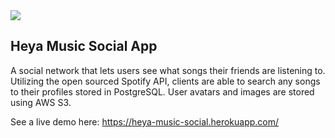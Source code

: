 
<img src="https://github.com/synerjay/Heya-Music-Social/blob/main/github/heyamusiclogo.png?raw=true" />

## Heya Music Social App

A social network that lets users see what songs their friends are listening to. Utilizing the open sourced Spotify API, clients are able to search any songs to their profiles stored in PostgreSQL. User avatars and images are stored using AWS S3. 


See a live demo here: https://heya-music-social.herokuapp.com/
